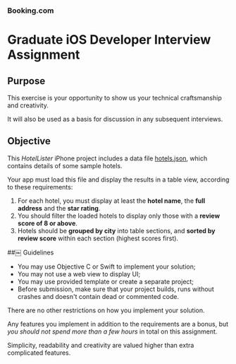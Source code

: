 
### Booking.com
# Graduate iOS Developer Interview Assignment

## Purpose

This exercise is your opportunity to show us your technical craftsmanship and creativity.

It will also be used as a basis for discussion in any subsequent interviews.


## Objective

This _HotelLister_ iPhone project includes a data file [hotels.json](HotelLister/hotels.json), which contains details of some sample hotels.

Your app must load this file and display the results in a table view, according to these requirements:

1. For each hotel, you must display at least the **hotel name**, the **full address** and the **star rating**.
2. You should filter the loaded hotels to display only those with a **review score of 8 or above**.
3. Hotels should be **grouped by city** into table sections, and **sorted by review score** within each section (highest scores first).


##￼ Guidelines

- You may use Objective C or Swift to implement your solution;
- You may not use a web view to display UI;
- You may use provided template or create a separate project;
- Before submission, make sure that your project builds, runs without crashes and doesn't contain dead or commented code. 

There are no other restrictions on how you implement your solution.

Any features you implement in addition to the requirements are a bonus, but _you should not spend more than a few hours_ in total on this assignment.

Simplicity, readability and creativity are valued higher than extra complicated features.
